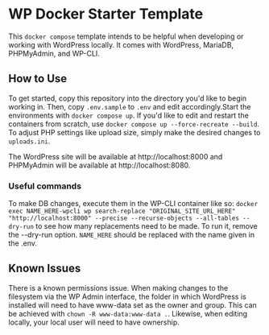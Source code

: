 # WP Docker Starter Template

This `docker compose` template intends to be helpful when developing or working with WordPress locally. It comes with WordPress, MariaDB, PHPMyAdmin, and WP-CLI.

## How to Use
To get started, copy this repository into the directory you'd like to begin working in. Then, copy `.env.sample` to `.env` and edit accordingly.Start the environments with `docker compose up`. If you'd like to edit and restart the containers from scratch, use `docker compose up --force-recreate --build`. To adjust PHP settings like upload size, simply make the desired changes to `uploads.ini`.

The WordPress site will be available at http://localhost:8000 and PHPMyAdmin will be available at http://localhost:8080.

### Useful commands
To make DB changes, execute them in the WP-CLI container like so:
`docker exec NAME_HERE-wpcli wp search-replace "ORIGINAL_SITE_URL_HERE" "http://localhost:8000" --precise --recurse-objects --all-tables --dry-run` to see how many replacements need to be made. To run it, remove the --dry-run option. `NAME_HERE` should be replaced with the name given in the .env.

## Known Issues
There is a known permissions issue. When making changes to the filesystem via the WP Admin interface, the folder in which WordPress is installed will need to have www-data set as the owner and group. This can be achieved with `chown -R www-data:www-data .`. Likewise, when editing locally, your local user will need to have ownership.
